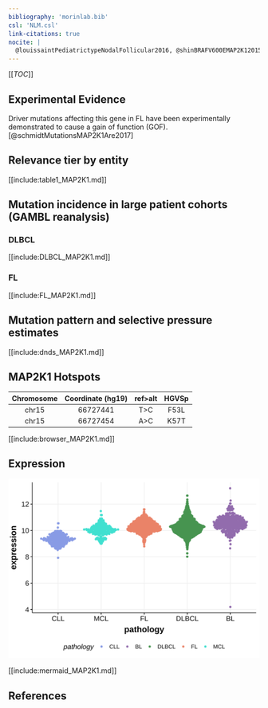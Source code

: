 ```yaml
---
bibliography: 'morinlab.bib'
csl: 'NLM.csl'
link-citations: true
nocite: |
  @louissaintPediatrictypeNodalFollicular2016, @shinBRAFV600EMAP2K12015, 
---
```

[[_TOC_]]


## Experimental Evidence

Driver mutations affecting this gene in FL have been experimentally demonstrated to cause a gain of function (GOF).[@schmidtMutationsMAP2K1Are2017]

## Relevance tier by entity

[[include:table1_MAP2K1.md]]

## Mutation incidence in large patient cohorts (GAMBL reanalysis)

### DLBCL
[[include:DLBCL_MAP2K1.md]]

### FL
[[include:FL_MAP2K1.md]]

## Mutation pattern and selective pressure estimates

[[include:dnds_MAP2K1.md]]

## MAP2K1 Hotspots

| Chromosome |Coordinate (hg19) | ref>alt | HGVSp | 
 | :---:| :---: | :--: | :---: |
| chr15 | 66727441 | T>C | F53L |
| chr15 | 66727454 | A>C | K57T |

[[include:browser_MAP2K1.md]]

## Expression
![](images/gene_expression/MAP2K1_by_pathology.svg)
<!-- ORIGIN: shinBRAFV600EMAP2K12015 -->
<!-- DLBCL: shinBRAFV600EMAP2K12015 -->
<!-- FL: louissaintPediatrictypeNodalFollicular2016a -->

[[include:mermaid_MAP2K1.md]]

## References

